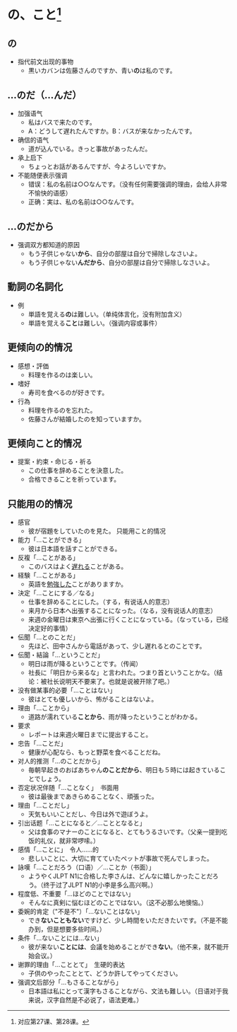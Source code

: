 # の、こと[^title]

## の
- 指代前文出现的事物
  - 黒いカバンは佐藤さんのですか、青い**の**は私のです。
## ...のだ（...んだ）
- 加强语气
  - 私はバスで来たのです。
  - A：どうして遅れたんですか。B：バスが来なかったんです。
- 确信的语气
  - 道が込んでいる。きっと事故があったんだ。
- 承上启下
  - ちょっとお話があるんですが、今よろしいですか。
- 不能随便表示强调
  - 错误：私の名前は○○なんです。（没有任何需要强调的理由，会给人非常不愉快的语感）
  - 正确：実は、私の名前は○○なんです。
## ...のだから
- 强调双方都知道的原因
  - もう子供じゃない**から**、自分の部屋は自分で掃除しなさいよ。
  - もう子供じゃない**んだから**、自分の部屋は自分で掃除しなさいよ。
## 動詞の名詞化
- 例
  - 単語を覚える**の**は難しい。（单纯体言化，没有附加含义）
  - 単語を覚える**こと**は難しい。（强调内容或事件）
## 更倾向の的情况
- 感想・評価
  - 料理を作るのは楽しい。
- 嗜好
  - 寿司を食べるのが好きです。
- 行為
  - 料理を作るのを忘れた。
  - 佐藤さんが結婚したのを知っていますか。
## 更倾向こと的情况
- 提案・約束・命じる・祈る
  - この仕事を辞めることを決意した。
  - 合格できることを祈っています。
## 只能用の的情况
- 感官
  - 彼が宿題をしていたのを見た。
只能用こと的情况
- 能力「...ことができる」
  - 彼は日本語を話すことができる。
- 反複「...ことがある」
  - このバスはよく<u>遅れる</u>ことがある。
- 経験「...ことがある」
  - 英語を<u>勉強した</u>ことがありますか。
- 決定「...ことにする／なる」
  - 仕事を辞めることにした。（する，有说话人的意志）
  - 来月から日本へ出張することになった。（なる，没有说话人的意志）
  - 来週の金曜日は東京へ出張に行くことになっている。（なっている，已经决定好的事情）
- 伝聞「...とのことだ」
  - 先ほど、田中さんから電話があって、少し遅れるとのことです。
- 伝聞・結論「...ということだ」
  - 明日は雨が降るということです。（传闻）
  - 社長に「明日から来るな」と言われた。つまり首ということかな。（结论：被社长说明天不要来了。也就是说被开除了吧。）
- 没有做某事的必要「...ことはない」
  - 彼はとても優しいから、怖がることはないよ。
- 理由「...ことから」
  - 道路が濡れている**ことから**、雨が降ったということがわかる。
- 要求
  - レポートは来週火曜日までに提出すること。
- 忠告「...ことだ」<a name="kotoda"></a>
  - 健康が心配なら、もっと野菜を食べることだね。
- 对人的推测「...のことだから」
  - 毎朝早起きのおばあちゃん**のことだから**、明日も５時には起きていることでしょう。
- 否定状况伴随「...ことなく」　书面用
  - 彼は最後まであきらめることなく、頑張った。
- 理由「...ことだし」
  - 天気もいいことだし、今日は外で遊ぼうよ。
- 引出话题「...ことになると／...こととなると」
  - 父は食事のマナーのことになると、とてもうるさいです。（父亲一提到吃饭的礼仪，就非常啰嗦。）
- 感情「...ことに」　令人......的
  - 悲しいことに、大切に育てていたペットが事故で死んでしまった。
- 詠嘆「...ことだろう（口语）／...ことか（书面）」
  - ようやくJLPT
    N1に合格した李さんは、どんなに嬉しかったことだろう。（终于过了JLPT
    N1的小李是多么高兴啊。）
- 程度低、不重要「...ほどのことではない」
  - そんなに真剣に悩むほどのことではない。（这不必那么地懊恼。）
- 委婉的肯定（"不是不"）「...ないことはない」
  - でき**ないこともない**ですけど、少し時間をいただきたいです。（不是不能办到，但是想要多些时间。）
- 条件「...ないことには...ない」
  - 彼が来ない**ことには**、会議を始めることができ**ない**。（他不来，就不能开始会议。）
- 谢罪的理由「...こととて」　生硬的表达
  - 子供のやったこととて、どうか許してやってください。
- 强调文后部分「...もさることながら」
  - 日本語は私にとって漢字もさることながら、文法も難しい。（日语对于我来说，汉字自然是不必说了，语法更难。）

[^title]: 对应第27课、第28课。
